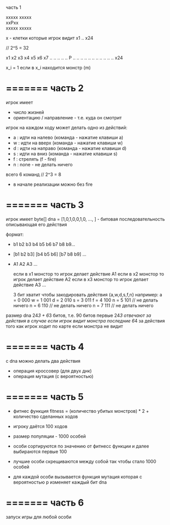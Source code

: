 
часть 1

  xxxxx
  xxxxx       
  xxPxx    
  xxxxx
  xxxxx

x - клетки которые игрок видит
x1 .. x24

// 2^5 = 32

x1 x2 x3 x4 x5
x6 x7 .. .. ..
.. .. P  .. ..
.. .. .. .. ..
.. .. .. .. x24

x_i = 1 если в x_i находится монстр (m)


=======
часть 2
=======

игрок имеет
- число жизней
- ориентацию / направление - т.е. куда он смотрит

игрок на каждом ходу может делать одно из действий:
- a : идти на налево  (команда - нажатие клавиши a)
- w : идти на вверх   (команда - нажатие клавиши w)
- d : идти на направо (команда - нажатие клавиши d)
- s : идти на вниз    (команда - нажатие клавиши s)
- f : стрелять (f - fire)
- n : none - не делать ничего

всего 6 команд
// 2^3 = 8

* в начале реализации можно без fire

=======
часть 3
=======

игрок имеет byte[] dna = [1,0,1,0,0,1,0, ..., ] - битовая последовательность
описывающая его действия

формат:
-  b1 b2 b3   b4 b5 b6   b7 b8 b9...
- [b1 b2 b3] [b4 b5 b6] [b7 b8 b9] ...
- A1 A2 A3 ...

  если в x1 монстор то игрок делает действие А1
  если в x2 монстор то игрок делает действие А2
  если в x3 монстор то игрок делает действие А3
  ...

  3 бит хватит чтобы закодировать действия {a,w,d,s,f,n}
  например:
  a = 0 000
  w = 1 001
  d = 2 010
  s = 3 011
  f = 4 100
  n = 5 101 // не делать ничего
  n = 6 110 // не делать ничего
  n = 7 111 // не делать ничего

размер dna 24*3 + 6*3 битов, т.е. 90 битов
первые 24*3 отвечают за действия в случае если игрок видит монстра
последние 6*4 за действия того как игрок ходит по карте если монстра не видит

=======
часть 4
=======

с dna можно делать два действия
- операция кроссовер (для двух днк)
- операция мутация (с вероятностью)

=======
часть 5
=======

- фитнес функция fitness = (количество убитых монстров) * 2 + количество сделанных ходов
- игроку даётся 100 ходов

- размер популяции - 1000 особей

- особи сортируются по значению от фитнесс функции и далее выбираются первые 100
- лучшие особи скрещиваются между собой так чтобы стало 1000 особей
- для каждой особи вызывается функция мутация которая с вероятностью p изменяет каждый бит dna

=======
часть 6
=======

запуск игры для любой особи
